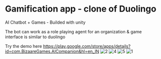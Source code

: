# Gamification app - clone of Duolingo 
AI Chatbot + Games - Builded with unity


The bot can work as a role playing agent for an organization & game interface is similar to duolingo

Try the demo here
https://play.google.com/store/apps/details?id=com.BizaareGames.AICompanion&hl=en_IN
![2](https://github.com/user-attachments/assets/06f2f145-55a9-4317-b9ad-db019bde4446)
![4](https://github.com/user-attachments/assets/a53f5da8-c947-4d2d-a2bd-1a7cff3545a7)
![5](https://github.com/user-attachments/assets/cc0da478-0a88-4cf7-8c8a-6244707e16e8)
![1](https://github.com/user-attachments/assets/0d400e11-70ee-4269-94a9-324db08843c3)
